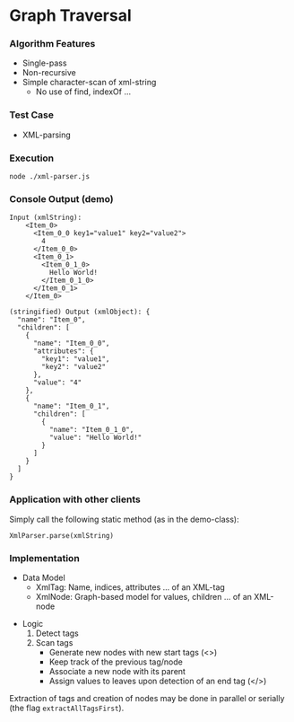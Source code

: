 # Graph Traversal

### Algorithm Features
- Single-pass
- Non-recursive
- Simple character-scan of xml-string
    - No use of find, indexOf ...

### Test Case
  - XML-parsing

### Execution
```
node ./xml-parser.js
```

### Console Output (demo)
```
Input (xmlString):
    <Item_0>
      <Item_0_0 key1="value1" key2="value2">
        4
      </Item_0_0>
      <Item_0_1>
        <Item_0_1_0>
          Hello World!
        </Item_0_1_0>
      </Item_0_1>
    </Item_0>

(stringified) Output (xmlObject): {
  "name": "Item_0",
  "children": [
    {
      "name": "Item_0_0",
      "attributes": {
        "key1": "value1",
        "key2": "value2"
      },
      "value": "4"
    },
    {
      "name": "Item_0_1",
      "children": [
        {
          "name": "Item_0_1_0",
          "value": "Hello World!"
        }
      ]
    }
  ]
}
```

### Application with other clients
Simply call the following static method (as in the demo-class):
```
XmlParser.parse(xmlString)
``` 

### Implementation
- Data Model
  - XmlTag: Name, indices, attributes ... of an XML-tag
  - XmlNode: Graph-based model for values, children ... of an XML-node
+ Logic
  1. Detect tags
  2. Scan tags
        - Generate new nodes with new start tags (<>)
        - Keep track of the previous tag/node
        - Associate a new node with its parent
        - Assign values to leaves upon detection of an end tag (</>)

Extraction of tags and creation of nodes may be done in parallel or serially (the flag ```extractAllTagsFirst```).
